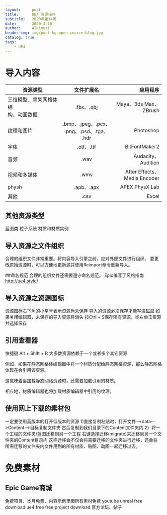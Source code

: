 ```yaml
---
layout:     post
title:      UE4 资源操作
subtitle:   2020年第14周
date:       2020-4-10
author:     AIaimuti
header-img: img/post-bg-open-source-blog.jpg
catalog: true
tags:
    - UE4 
---
```


# 导入内容

资源类型|文件扩展名|应用程序
--|:--:|--:
三维模型、骨架网格体结<br>构、动画数据|.fbx、.obj|Maya、3ds Max、<br>ZBrush
纹理和图片|.bmp、.jpeg、.pcx、<br>.png、.psd、.tga、<br>.hdr|Photoshop
字体|.otf、.ttf|BitFontMaker2
音频|.wav|Audacity、Audition
视频和多媒体|.wmv|After Effects、<br>Media Encoder
physh|.apb、.apx|APEX PhysX Lab
其他|.csv|Excel

## 其他资源类型
蓝图类
粒子系统
材质和材质实例

## 导入资源之文件组织
合理的组织文件非常重要。将内容导入引擎之前，应对外部文件进行组织。
要更改原始资源时，可以方便地更新源并使用Reimport命令重新导入。

##命名规范
合理的组织文件还需要遵守命名规范。
Epic编写了风格指南
http://ue4.style/

## 导入资源之资源图标  
资源图标右下角的小星号表示资源尚未保存
导入的资源必须保存才能写进磁盘
如果关闭编辑器，未保存的导入资源将消失
按Ctrl + S保存所有资源，或右单击资源并选择保存

## 引用查看器
快捷键 Alt + Shift + R
大多数资源依赖于一个或者多个其它资源

例如，如果在静态网格体编辑器中将一个材质分配给静态网格资源，那么静态网格体现在会引用该资源。

这意味着当加载静态网格资源时，还需要加载引用的材质。

相应地，材质编辑器也将加载材质编辑器中引用的纹理。

## 使用网上下载的素材包
一定要使用高版本的打开低版本的资源
1)直接复制粘贴时，打开文件-->data-->Content-->目标复制文件夹
然后复制到我们目录下的Content文件夹内
2）将一个工程的文件夹/蓝图迁移到另一个工程
右键选择迁移(migrate)来迁移到另一个文件夹的Content目录内
这样迁移会不仅会将需要迁移的文件夹进行迁移，还会将所需迁移的文件夹内文件用到的所有材质、贴图、动画一起迁移过去。

# 免费素材
## Epic Game商城
免费项目、本月免费、内容示例里面所有素材免费
youtube unreal free download
ue4 free free project download
官方论坛、帖子
